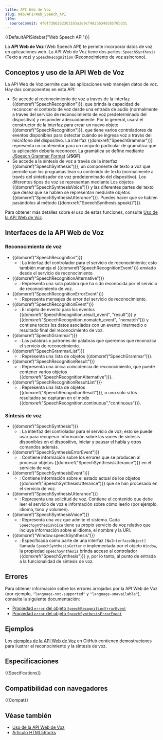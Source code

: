 ```yaml
---
title: API Web de Voz
slug: Web/API/Web_Speech_API
l10n:
  sourceCommit: 4f0f7386262363103a3e9cf482bb348d8570b331
---
```


{{DefaultAPISidebar("Web Speech API")}}

La **API Web de Voz** (Web Speech API) te permite incorporar datos de voz en aplicaciones web.
La API Web de Voz tiene dos partes: `SpeechSynthesis` (Texto a voz) y `SpeechRecognition` (Reconocimiento de voz asíncrono).

## Conceptos y uso de la API Web de Voz

La API Web de Voz permite que las aplicaciones web manejen datos de voz.
Hay dos componentes en esta API:

- Se accede al reconocimiento de voz a través de la interfaz {{domxref("SpeechRecognition")}}, que brinda la capacidad de reconocer el contexto de voz desde una entrada de audio (normalmente a través del servicio de reconocimiento de voz predeterminado del dispositivo) y responder adecuadamente.
  Por lo general, usará el constructor de la interfaz para crear un nuevo objeto {{domxref("SpeechRecognition")}}, que tiene varios controladores de eventos disponibles para detectar cuándo se ingresa voz a través del micrófono del dispositivo. La interfaz {{domxref("SpeechGrammar")}} representa un contenedor para un conjunto particular de gramática que tu aplicación debería reconocer.
  La gramática se define mediante [JSpeech Grammar Format](https://www.w3.org/TR/jsgf/) (**JSGF**).
- Se accede a la síntesis de voz a través de la interfaz {{domxref("SpeechSynthesis")}}, un componente de texto a voz que permite que los programas lean su contenido de texto (normalmente a través del sintetizador de voz predeterminado del dispositivo). Los diferentes tipos de voz se representan mediante Los objetos {{domxref("SpeechSynthesisVoice")}} y las diferentes partes del texto que desea que se hablen se representan mediante objetos {{domxref("SpeechSynthesisUtterance")}}.
  Puedes hacer que se hablen pasándolos al método {{domxref("SpeechSynthesis.speak()")}}.

Para obtener más detalles sobre el uso de estas funciones, consulte [Uso de la API Web de Voz](/es/docs/Web/API/Web_Speech_API/Using_the_Web_Speech_API).

## Interfaces de la API Web de Voz

### Reconocimiento de voz

- {{domxref("SpeechRecognition")}}
  - : La interfaz del controlador para el servicio de reconocimiento; esto también maneja el {{domxref("SpeechRecognitionEvent")}} enviado desde el servicio de reconocimiento.
- {{domxref("SpeechRecognitionAlternative")}}
  - : Representa una sola palabra que ha sido reconocida por el servicio de reconocimiento de voz.
- {{domxref("SpeechRecognitionErrorEvent")}}
  - : Representa mensajes de error del servicio de reconocimiento.
- {{domxref("SpeechRecognitionEvent")}}
  - : El objeto de evento para los eventos {{domxref("SpeechRecognition.result_event", "result")}} y {{domxref("SpeechRecognition.nomatch_event", "nomatch")}} y contiene todos los datos asociados con un evento intermedio o resultado final del reconocimiento de voz.
- {{domxref("SpeechGrammar")}}
  - : Las palabras o patrones de palabras que queremos que reconozca el servicio de reconocimiento.
- {{domxref("SpeechGrammarList")}}
  - : Representa una lista de objetos {{domxref("SpeechGrammar")}}.
- {{domxref("SpeechRecognitionResult")}}
  - : Representa una única coincidencia de reconocimiento, que puede contener varios objetos {{domxref("SpeechRecognitionAlternative")}}.
- {{domxref("SpeechRecognitionResultList")}}
  - : Representa una lista de objetos {{domxref("SpeechRecognitionResult")}}, o uno solo si los resultados se capturan en el modo {{domxref("SpeechRecognition.continuous","continuous")}}.

### Síntesis de voz

- {{domxref("SpeechSynthesis")}}
  - : La interfaz del controlador para el servicio de voz; esto se puede usar para recuperar información sobre las voces de síntesis disponibles en el dispositivo, iniciar y pausar el habla y otros comandos además.
- {{domxref("SpeechSynthesisErrorEvent")}}
  - : Contiene información sobre los errores que se producen al procesar objetos {{domxref("SpeechSynthesisUtterance")}} en el servicio de voz.
- {{domxref("SpeechSynthesisEvent")}}
  - : Contiene información sobre el estado actual de los objetos {{domxref("SpeechSynthesisUtterance")}} que se han procesado en el servicio de voz.
- {{domxref("SpeechSynthesisUtterance")}}
  - : Representa una solicitud de voz.
    Contiene el contenido que debe leer el servicio de voz e información sobre cómo leerlo (por ejemplo, idioma, tono y volumen).
- {{domxref("SpeechSynthesisVoice")}}
  - : Representa una voz que admite el sistema.
    Cada `SpeechSynthesisVoice` tiene su propio servicio de voz relativo que incluye información sobre el idioma, el nombre y la URI.
- {{domxref("Window.speechSynthesis")}}
  - : Especificada como parte de una interfaz `[NoInterfaceObject]` llamada `SpeechSynthesisGetter` e implementada por el objeto `Window`, la propiedad `speechSynthesis` brinda acceso al controlador {{domxref("SpeechSynthesis")}} y, por lo tanto, al punto de entrada a la funcionalidad de síntesis de voz.

## Errores

Para obtener información sobre los errores arrojados por la API Web de Voz (por ejemplo, `"language-not-supported"` y `"language-unavailable"`), consulte la siguiente documentación:

- [Propiedad `error` del objeto `SpeechRecognitionErrorEvent`](/es/docs/Web/API/SpeechRecognitionErrorEvent/error)
- [Propiedad `error` del objeto `SpeechSynthesisErrorEvent`](/es/docs/Web/API/SpeechSynthesisErrorEvent/error)

## Ejemplos

Los [ejemplos de la API Web de Voz](https://github.com/mdn/dom-examples/tree/main/web-speech-api) en GitHub contienen demostraciones para ilustrar el reconocimiento y la síntesis de voz.

## Especificaciones

{{Specifications}}

## Compatibilidad con navegadores

{{Compat}}

## Véase también

- [Uso de la API Web de Voz](https://www.sitepoint.com/talking-web-pages-and-the-speech-synthesis-api/)
- [Artículo HTML5Rocks](https://developer.chrome.com/blog/web-apps-that-talk-introduction-to-the-speech-synthesis-api/)
